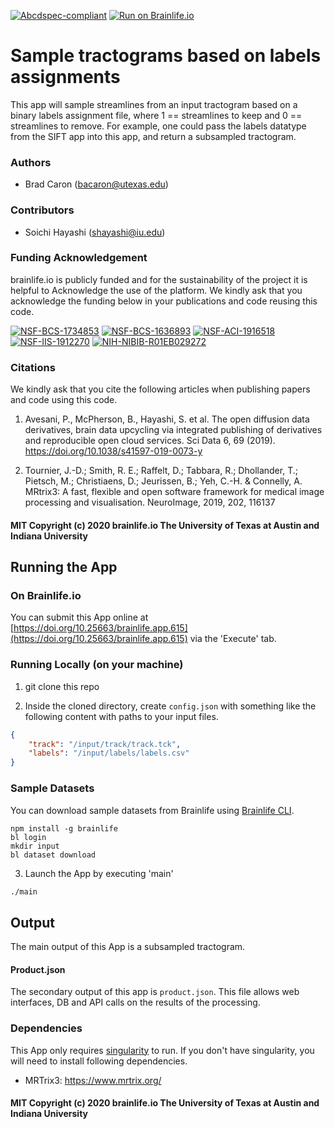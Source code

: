 [![Abcdspec-compliant](https://img.shields.io/badge/ABCD_Spec-v1.1-green.svg)](https://github.com/brain-life/abcd-spec)
[![Run on Brainlife.io](https://img.shields.io/badge/Brainlife-brainlife.app.615-blue.svg)](https://doi.org/10.25663/brainlife.app.615)

# Sample tractograms based on labels assignments

This app will sample streamlines from an input tractogram based on a binary labels assignment file, where 1 == streamlines to keep and 0 == streamlines to remove. For example, one could pass the labels datatype from the SIFT app into this app, and return a subsampled tractogram.

### Authors

- Brad Caron (bacaron@utexas.edu)

### Contributors

- Soichi Hayashi (shayashi@iu.edu)

### Funding Acknowledgement

brainlife.io is publicly funded and for the sustainability of the project it is helpful to Acknowledge the use of the platform. We kindly ask that you acknowledge the funding below in your publications and code reusing this code.

[![NSF-BCS-1734853](https://img.shields.io/badge/NSF_BCS-1734853-blue.svg)](https://nsf.gov/awardsearch/showAward?AWD_ID=1734853)
[![NSF-BCS-1636893](https://img.shields.io/badge/NSF_BCS-1636893-blue.svg)](https://nsf.gov/awardsearch/showAward?AWD_ID=1636893)
[![NSF-ACI-1916518](https://img.shields.io/badge/NSF_ACI-1916518-blue.svg)](https://nsf.gov/awardsearch/showAward?AWD_ID=1916518)
[![NSF-IIS-1912270](https://img.shields.io/badge/NSF_IIS-1912270-blue.svg)](https://nsf.gov/awardsearch/showAward?AWD_ID=1912270)
[![NIH-NIBIB-R01EB029272](https://img.shields.io/badge/NIH_NIBIB-R01EB029272-green.svg)](https://grantome.com/grant/NIH/R01-EB029272-01)

### Citations

We kindly ask that you cite the following articles when publishing papers and code using this code.

1. Avesani, P., McPherson, B., Hayashi, S. et al. The open diffusion data derivatives, brain data upcycling via integrated publishing of derivatives and reproducible open cloud services. Sci Data 6, 69 (2019). https://doi.org/10.1038/s41597-019-0073-y

2. Tournier, J.-D.; Smith, R. E.; Raffelt, D.; Tabbara, R.; Dhollander, T.; Pietsch, M.; Christiaens, D.; Jeurissen, B.; Yeh, C.-H. & Connelly, A. MRtrix3: A fast, flexible and open software framework for medical image processing and visualisation. NeuroImage, 2019, 202, 116137

#### MIT Copyright (c) 2020 brainlife.io The University of Texas at Austin and Indiana University

## Running the App

### On Brainlife.io

You can submit this App online at [https://doi.org/10.25663/brainlife.app.615](https://doi.org/10.25663/brainlife.app.615) via the 'Execute' tab.

### Running Locally (on your machine)

1. git clone this repo

2. Inside the cloned directory, create `config.json` with something like the following content with paths to your input files.

```json
{
    "track": "/input/track/track.tck",
    "labels": "/input/labels/labels.csv"
}
```

### Sample Datasets

You can download sample datasets from Brainlife using [Brainlife CLI](https://github.com/brain-life/cli).

```
npm install -g brainlife
bl login
mkdir input
bl dataset download
```

3. Launch the App by executing 'main'

```bash
./main
```

## Output

The main output of this App is a subsampled tractogram.

#### Product.json

The secondary output of this app is `product.json`. This file allows web interfaces, DB and API calls on the results of the processing.

### Dependencies

This App only requires [singularity](https://www.sylabs.io/singularity/) to run. If you don't have singularity, you will need to install following dependencies.

- MRTrix3: https://www.mrtrix.org/

#### MIT Copyright (c) 2020 brainlife.io The University of Texas at Austin and Indiana University
